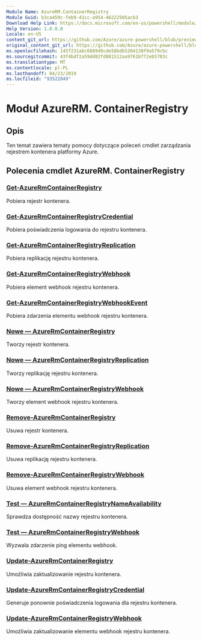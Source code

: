 ```yaml
---
Module Name: AzureRM.ContainerRegistry
Module Guid: b3ca459c-feb9-41cc-a954-46222505acb3
Download Help Link: https://docs.microsoft.com/en-us/powershell/module/azurerm.containerregistry
Help Version: 1.0.0.0
Locale: en-US
content_git_url: https://github.com/Azure/azure-powershell/blob/preview/src/ResourceManager/ContainerRegistry/Commands.ContainerRegistry/help/AzureRM.ContainerRegistry.md
original_content_git_url: https://github.com/Azure/azure-powershell/blob/preview/src/ResourceManager/ContainerRegistry/Commands.ContainerRegistry/help/AzureRM.ContainerRegistry.md
ms.openlocfilehash: 145f231abc6689d9cde58bdb5204138f9a579cbc
ms.sourcegitcommit: 43f4bdf2a59dd82fd881512aa9761bf72eb5703c
ms.translationtype: MT
ms.contentlocale: pl-PL
ms.lasthandoff: 04/23/2019
ms.locfileid: "93522849"
---
```

# Moduł AzureRM. ContainerRegistry
## Opis
Ten temat zawiera tematy pomocy dotyczące poleceń cmdlet zarządzania rejestrem kontenera platformy Azure.

## Polecenia cmdlet AzureRM. ContainerRegistry
### [Get-AzureRmContainerRegistry](Get-AzureRmContainerRegistry.md)
Pobiera rejestr kontenera.

### [Get-AzureRmContainerRegistryCredential](Get-AzureRmContainerRegistryCredential.md)
Pobiera poświadczenia logowania do rejestru kontenera.

### [Get-AzureRmContainerRegistryReplication](Get-AzureRmContainerRegistryReplication.md)
Pobiera replikację rejestru kontenera.

### [Get-AzureRmContainerRegistryWebhook](Get-AzureRmContainerRegistryWebhook.md)
Pobiera element webhook rejestru kontenera.

### [Get-AzureRmContainerRegistryWebhookEvent](Get-AzureRmContainerRegistryWebhookEvent.md)
Pobiera zdarzenia elementu webhook rejestru kontenera.

### [Nowe — AzureRmContainerRegistry](New-AzureRmContainerRegistry.md)
Tworzy rejestr kontenera.

### [Nowe — AzureRmContainerRegistryReplication](New-AzureRmContainerRegistryReplication.md)
Tworzy replikację rejestru kontenera.

### [Nowe — AzureRmContainerRegistryWebhook](New-AzureRmContainerRegistryWebhook.md)
Tworzy element webhook rejestru kontenera.

### [Remove-AzureRmContainerRegistry](Remove-AzureRmContainerRegistry.md)
Usuwa rejestr kontenera.

### [Remove-AzureRmContainerRegistryReplication](Remove-AzureRmContainerRegistryReplication.md)
Usuwa replikację rejestru kontenera.

### [Remove-AzureRmContainerRegistryWebhook](Remove-AzureRmContainerRegistryWebhook.md)
Usuwa element webhook rejestru kontenera.

### [Test — AzureRmContainerRegistryNameAvailability](Test-AzureRmContainerRegistryNameAvailability.md)
Sprawdza dostępność nazwy rejestru kontenera.

### [Test — AzureRmContainerRegistryWebhook](Test-AzureRmContainerRegistryWebhook.md)
Wyzwala zdarzenie ping elementu webhook.

### [Update-AzureRmContainerRegistry](Update-AzureRmContainerRegistry.md)
Umożliwia zaktualizowanie rejestru kontenera.

### [Update-AzureRmContainerRegistryCredential](Update-AzureRmContainerRegistryCredential.md)
Generuje ponownie poświadczenia logowania dla rejestru kontenera.

### [Update-AzureRmContainerRegistryWebhook](Update-AzureRmContainerRegistryWebhook.md)
Umożliwia zaktualizowanie elementu webhook rejestru kontenera.

